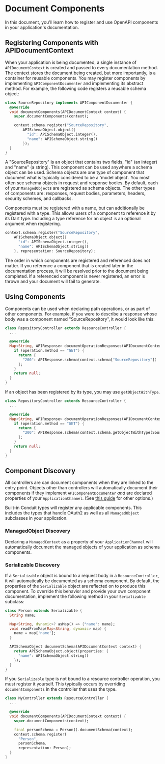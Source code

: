 # Document Components

In this document, you'll learn how to register and use OpenAPI components in your application's documentation.

## Registering Components with APIDocumentContext

When your application is being documented, a single instance of `APIDocumentContext` is created and passed to every documentation method. The context stores the document being created, but more importantly, is a container for reusable components. You may register components by implementing `APIComponentDocumenter` and implementing its abstract method. For example, the following code registers a reusable schema object:

```dart
class SourceRepository implements APIComponentDocumenter {
  @override
  void documentComponents(APIDocumentContext context) {
    super.documentComponents(context);

    context.schema.register("SourceRepository",
        APISchemaObject.object({
          "id": APISchemaObject.integer(),
          "name": APISchemaObject.string()
        });          
  }
}
```

A "SourceRepository" is an object that contains two fields, "id" \(an integer\) and "name" \(a string\). This component can be used anywhere a schema object can be used. Schema objects are one type of component that document what is typically considered to be a 'model object'. You most often see schema objects in request and response bodies. By default, each of your `ManagedObject`s are registered as schema objects. The other types of components are: responses, request bodies, parameters, headers, security schemes, and callbacks.

Components must be registered with a name, but can additionally be registered with a type. This allows users of a component to reference it by its Dart type. Including a type reference for an object is an optional argument when registering.

```dart
context.schema.register("SourceRepository",
    APISchemaObject.object({
      "id": APISchemaObject.integer(),
      "name": APISchemaObject.string()
    }, representation: SourceRepository);
```

The order in which components are registered and referenced does not matter. If you reference a component that is created later in the documentation process, it will be resolved prior to the document being completed. If a referenced component is never registered, an error is thrown and your document will fail to generate.

## Using Components

Components can be used when declaring path operations, or as part of other components. For example, if you were to describe a response whose body was a component named "SourceRepository", it would look like this:

```dart
class RepositoryController extends ResourceController {
  ...

  @override
  Map<String, APIResponse> documentOperationResponses(APIDocumentContext context, Operation operation) {
    if (operation.method == "GET") {
      return {
        "200": APIResponse.schema(context.schema["SourceRepository"])
      };
    }
    return null;
  }  
}
```

If an object has been registered by its type, you may use `getObjectWithType`.

```dart
class RepositoryController extends ResourceController {
  ...

  @override
  Map<String, APIResponse> documentOperationResponses(APIDocumentContext context, Operation operation) {
    if (operation.method == "GET") {
      return {
        "200": APIResponse.schema(context.schema.getObjectWithType(SourceRepository))
      };
    }
    return null;
  }  
}
```

## Component Discovery

All controllers are can document components when they are linked to the entry point. Objects other than controllers will automatically document their components if they implement `APIComponentDocumenter` _and_ are declared properties of your `ApplicationChannel`. \(See [this guide](cli.md) for other options.\)

Built-in Conduit types will register any applicable components. This includes the types that handle OAuth2 as well as all `ManagedObject` subclasses in your application.

### ManagedObject Discovery

Declaring a `ManagedContext` as a property of your `ApplicationChannel` will automatically document the managed objects of your application as schema components.

### Serializable Discovery

If a `Serializable` object is bound to a request body in a `ResourceController`, it will automatically be documented as a schema component. By default, the properties of the `Serializable` object are reflected on to produce this component. To override this behavior and provide your own component documentation, implement the following method in your `Serializable` subclass:

```dart
class Person extends Serializable {
  String name;

  Map<String, dynamic>? asMap() => {"name": name};
  void readFromMap(Map<String, dynamic> map) {
    name = map['name'];
  }

  APISchemaObject documentSchema(APIDocumentContext context) {
    return APISchemaObject.object(properties: {
      "name": APISchemaObject.string()
    });
  }
}
```

If you `Serializable` type is not bound to a resource controller operation, you must register it yourself. This typically occurs by overriding `documentComponents` in the controller that uses the type.

```dart
class MyController extends ResourceController {
  ...

  @override
  void documentComponents(APIDocumentContext context) {
    super.documentComponents(context);

    final personSchema = Person().documentSchema(context);
    context.schema.register(
      "Person",
      personSchema,
      representation: Person);          
  }
}
```

